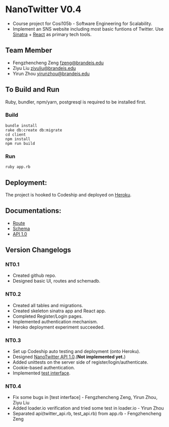 # NanoTwitter V0.4
* Course project for Cosi105b - Software Engineering for Scalability.
* Implement an SNS website including most basic funtions of Twitter. Use [Sinatra](http://sinatrarb.com/) + [React](https://reactjs.org/) as primary tech tools.

## Team Member
* Fengzhencheng Zeng fzeng@brandeis.edu
* Ziyu Liu ziyuliu@brandeis.edu
* Yirun Zhou yirunzhou@brandeis.edu

## To Build and Run
Ruby, bundler, npm/yarn, postgresql is required to be installed first.

### Build
```
bundle install
rake db:create db:migrate
cd client
npm install
npm run build
```
### Run
```
ruby app.rb
```

## Deployment:
The project is hooked to Codeship and deployed on [Heroku](https://nano-twitter-sits.herokuapp.com/).

## Documentations:
* [Route](/doc/ROUTE.md)
* [Schema](/doc/SCHEMADB.md)
* [API 1.0](https://app.swaggerhub.com/apis-docs/sinatra-in-the-shell/nano-twitter-api/1.0.0)

## Version Changelogs

### NT0.1
* Created github repo.
* Designed basic UI, routes and schemadb.

### NT0.2
* Created all tables and migrations.
* Created skeleton sinatra app and React app.
* Completed Register/Login pages.
* Implemented authentication mechanism.
* Heroko deployment experiment succeeded.

### NT0.3
* Set up Codeship auto testing and deployment (onto Heroku).
* Designed [NanoTwitter API 1.0](https://app.swaggerhub.com/apis-docs/sinatra-in-the-shell/nano-twitter-api/1.0.0).(**Not implemented yet.**)
* Added unittests on the server side of register/login/authenticate.
* Cookie-based authentication.
* Implemented [test interface](http://cosi105b.s3-website-us-west-2.amazonaws.com/content/topics/nt/01_nt_functionality.md/).


### NT0.4
* Fix some bugs in [test interface] - Fengzhencheng Zeng, Yirun Zhou, Ziyu Liu
* Added loader.io verification and tried some test in loader.io - Yirun Zhou
* Separated api(twitter_api.rb, test_api.rb) from app.rb - Fengzhencheng Zeng
